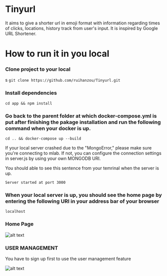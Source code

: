# Tinyurl
It aims to give a shorter url in emoji format with information regarding times of clicks, locations, history track from user's input. It is inspired by Google URL Shortener. 
# How to run it in you local

### Clone project to your local  
s
`git clone https://github.com/ruihanzou/Tinyurl.git`

### Install dependencies
	cd app && npm install


### Go back to the parent folder at which docker-compose.yml is put after finishing the pakage installation and run the following command when your docker is up. 

	cd .. && docker-compose up --build

<!--It takes a while if this is your first run.--> 

If your local server crashed due to the "MongoError," please make sure you're connecting to mlab. If not, you can configure the connection settings in server.js by using your own MONGODB URI. 

<!---->

You should able to see this sentence from your temrinal when the server is up. 

	Server started at port 3000


### When your local server is up, you should see the home page by entering the following URI in your address bar of your browser
	localhost

### Home Page 
![alt text](https://cloud.githubusercontent.com/assets/2655537/24829877/245fe47a-1c40-11e7-95e9-d3f8246eecf9.png "Home Page")

### USER MANAGEMENT
 You have to sign up first to use the user management feature

![alt text](https://cloud.githubusercontent.com/assets/2655537/24831419/c4bb1b06-1c5e-11e7-9146-51d58e176a3e.png "User Management screenshot")
